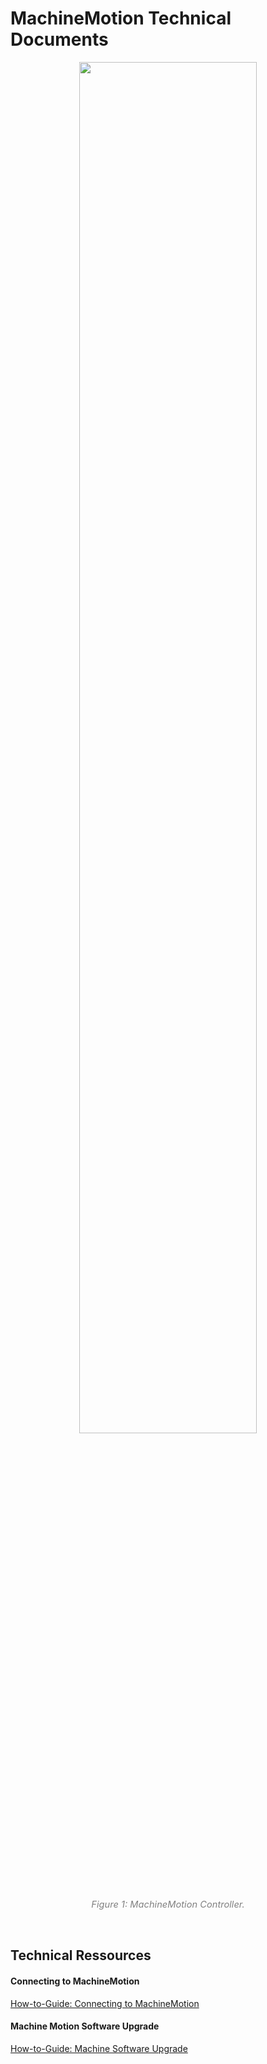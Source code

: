 # MachineMotion Technical Documents

<p style="text-align:center;" ><img src="_media/CE-CL-105-0003_raw.png" width="75%" height="75%"></p>
<p style="text-align: center;"><span style="color: #808080; font-size: 11pt;"><em>Figure 1: MachineMotion Controller.</em></p>

<p>&nbsp;</p>

## Technical Ressources

#### Connecting to MachineMotion

[How-to-Guide: Connecting to MachineMotion](__documentation/quick_start/machine_motion--quickstart.md)

#### Machine Motion Software Upgrade

[How-to-Guide: Machine Software Upgrade](__documentation/api/machine_motion_python_api--v1.6.8.md)
